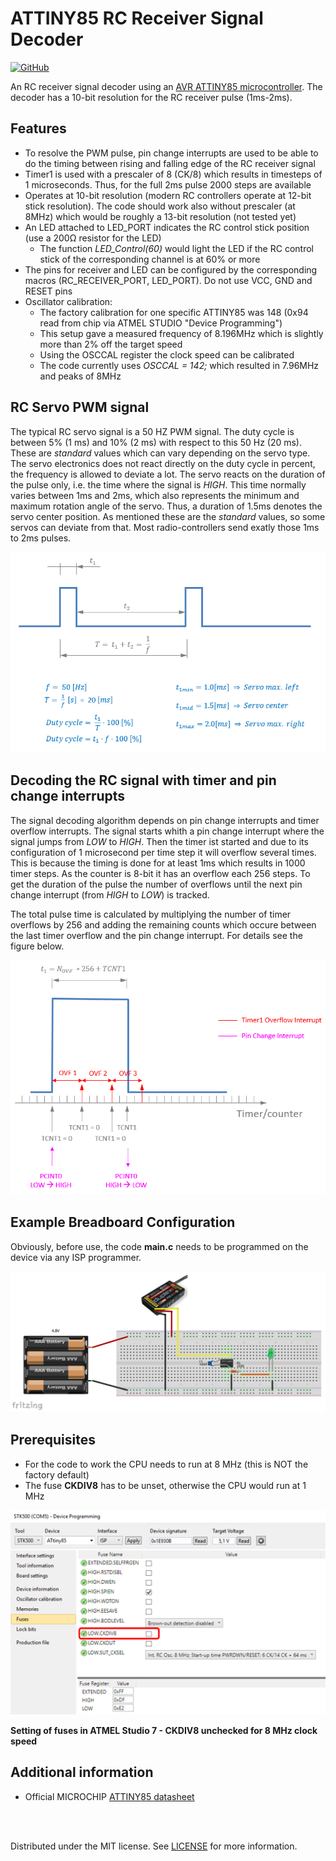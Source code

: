 # ATTINY85 RC Receiver Signal Decoder

[![GitHub](https://img.shields.io/github/license/mashape/apistatus.svg)](https://en.wikipedia.org/wiki/MIT_License)

An RC receiver signal decoder using an [AVR ATTINY85 microcontroller](https://www.microchip.com/wwwproducts/en/ATtiny85). The decoder has a 10-bit resolution for the RC receiver pulse (1ms-2ms).

## Features
  - To resolve the PWM pulse, pin change interrupts are used to be able to do the timing between rising and falling edge of the RC receiver signal
  - Timer1 is used with a prescaler of 8 (CK/8) which results in timesteps of 1 microseconds. Thus, for the full 2ms pulse 2000 steps are available
  - Operates at 10-bit resolution (modern RC controllers operate at 12-bit stick resolution). The code should work also without prescaler (at 8MHz) which would be roughly a 13-bit resolution (not tested yet)
  - An LED attached to LED_PORT indicates the RC control stick position (use a 200&Omega; resistor for the LED)
    - The function *LED_Control(60)* would light the LED if the RC control stick of the corresponding channel is at 60% or more
  - The pins for receiver and LED can be configured by the corresponding macros (RC_RECEIVER_PORT, LED_PORT). Do not use VCC, GND and RESET pins
  - Oscillator calibration:
    - The factory calibration for one specific ATTINY85 was 148 (0x94 read from chip via ATMEL STUDIO "Device Programming")
    - This setup gave a measured frequency of 8.196MHz which is slightly more than 2% off the target speed
    - Using the OSCCAL register the clock speed can be calibrated
    - The code currently uses *OSCCAL = 142;* which resulted in 7.96MHz and peaks of 8MHz

## RC Servo PWM signal

The typical RC servo signal is a 50 HZ PWM signal. The duty cycle is between 5% (1 ms) and 10% (2 ms) with respect to this 50 Hz (20 ms). These are *standard* values which can vary depending on the servo type. The servo electronics does not react directly on the duty cycle in percent, the frequency is allowed to deviate a lot. The servo reacts on the duration of the pulse only, i.e. the time where the signal is *HIGH*. This time normally varies between 1ms and 2ms, which also represents the minimum and maximum rotation angle of the servo. Thus, a duration of 1.5ms denotes the servo center position. As mentioned these are the *standard* values, so some servos can deviate from that. Most radio-controllers send exatly those 1ms to 2ms pulses.

![](images/Servo_PWM_1.png)


## Decoding the RC signal with timer and pin change interrupts

The signal decoding algorithm depends on pin change interrupts and timer overflow interrupts. The signal starts whith a pin change interrupt where the signal jumps from *LOW* to *HIGH*. Then the timer ist started and due to its configuration of 1 microsecond per time step it will overflow several times. This is because the timing is done for at least 1ms which results in 1000 timer steps. As the counter is 8-bit it has an overflow each 256 steps. To get the duration of the pulse the number of overflows until the next pin change interrupt (from *HIGH* to *LOW*) is tracked.

The total pulse time is calculated by multiplying the number of timer overflows by 256 and adding the remaining counts which occure between the last timer overflow and the pin change interrupt. For details see the figure below.

![](images/Servo_PWM_6.png)


## Example Breadboard Configuration

Obviously, before use, the code **main.c** needs to be programmed on the device via any ISP programmer.

![](images/Fritzing_Layout.png)

## Prerequisites
 - For the code to work the CPU needs to run at 8 MHz (this is NOT the factory default)
 - The fuse **CKDIV8** has to be unset, otherwise the CPU would run at 1 MHz

<!--- HTML code used in order to be able to resize image -->
<img src="images/Fuse_Settings.png" alt="drawing" width="600"/>

**Setting of fuses in ATMEL Studio 7 - CKDIV8 unchecked for 8 MHz clock speed**

## Additional information
 - Official MICROCHIP [ATTINY85 datasheet](http://ww1.microchip.com/downloads/en/DeviceDoc/Atmel-2586-AVR-8-bit-Microcontroller-ATtiny25-ATtiny45-ATtiny85_Datasheet.pdf)

<br></br>

Distributed under the MIT license. See [LICENSE](https://github.com/chiefenne/ATTINY85-Servo-Control/blob/master/LICENSE) for more information.


